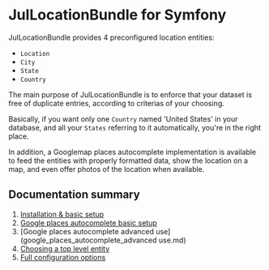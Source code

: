 JulLocationBundle for Symfony
=============================

JulLocationBundle provides 4 preconfigured location entities:

- `Location`
- `City`
- `State`
- `Country`

The main purpose of JulLocationBundle is to enforce that your dataset is free
of duplicate entries, according to criterias of your choosing.

Basically, if you want only one `Country` named 'United States' in your database, and 
all your `States` referring to it automatically, you're in the right place.

In addition, a Googlemap places autocomplete implementation is available to feed 
the entities with properly formatted data, show the location on a map,
and even offer photos of the location when available.

## Documentation summary

1. [Installation & basic setup](installation_basic_setup.md)
2. [Google places autocomplete basic setup](google_places_autocomplete_basic_setup.md)
3. [Google places autocomplete advanced use](google_places_autocomplete_advanced use.md)
4. [Choosing a top level entity](top_level_entity.md)
5. [Full configuration options](configuration.md)


